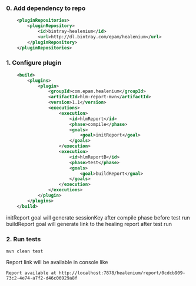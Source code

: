 ### 0. Add dependency to repo
```xml
    <pluginRepositories>
        <pluginRepository>
            <id>bintray-healenium</id>
            <url>http://dl.bintray.com/epam/healenium</url>
        </pluginRepository>
    </pluginRepositories>
```

### 1. Configure plugin 
```xml
    <build>
        <plugins>
            <plugin>
                <groupId>com.epam.healenium</groupId>
                <artifactId>hlm-report-mvn</artifactId>
                <version>1.1</version>
                <executions>
                    <execution>
                        <id>hlmReport</id>
                        <phase>compile</phase>
                        <goals>
                            <goal>initReport</goal>
                        </goals>
                    </execution>
                    <execution>
                        <id>hlmReportB</id>
                        <phase>test</phase>
                        <goals>
                            <goal>buildReport</goal>
                        </goals>
                    </execution>
                </executions>
            </plugin>
        </plugins>
    </build>
```

initReport goal will generate sessionKey after compile phase before test run
buildReport goal will generate link to the healing report after test run

### 2. Run tests 
```
mvn clean test
```

Report link will be available in console like
```
Report available at http://localhost:7878/healenium/report/0cdcb909-73c2-4e74-a7f2-d46c06929a8f
```
